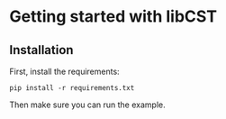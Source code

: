 Getting started with libCST
==============

Installation
---

First, install the requirements:

    pip install -r requirements.txt

Then make sure you can run the example.
